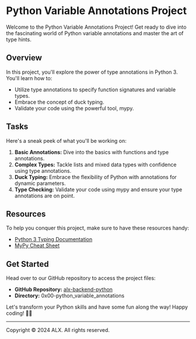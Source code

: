 # Python Variable Annotations Project

Welcome to the Python Variable Annotations Project! Get ready to dive into the fascinating world of Python variable annotations and master the art of type hints.

## Overview

In this project, you'll explore the power of type annotations in Python 3. You'll learn how to:

- Utilize type annotations to specify function signatures and variable types.
- Embrace the concept of duck typing.
- Validate your code using the powerful tool, mypy.

## Tasks

Here's a sneak peek of what you'll be working on:

1. **Basic Annotations:** Dive into the basics with functions and type annotations.
2. **Complex Types:** Tackle lists and mixed data types with confidence using type annotations.
3. **Duck Typing:** Embrace the flexibility of Python with annotations for dynamic parameters.
4. **Type Checking:** Validate your code using mypy and ensure your type annotations are on point.

## Resources

To help you conquer this project, make sure to have these resources handy:

- [Python 3 Typing Documentation](https://docs.python.org/3/library/typing.html)
- [MyPy Cheat Sheet](https://mypy.readthedocs.io/en/stable/cheat_sheet_py3.html)

## Get Started

Head over to our GitHub repository to access the project files:

- **GitHub Repository:** [alx-backend-python](https://github.com/alx-backend-python)
- **Directory:** 0x00-python_variable_annotations

Let's transform your Python skills and have some fun along the way! Happy coding! 🚀🐍

---
Copyright © 2024 ALX. All rights reserved.

